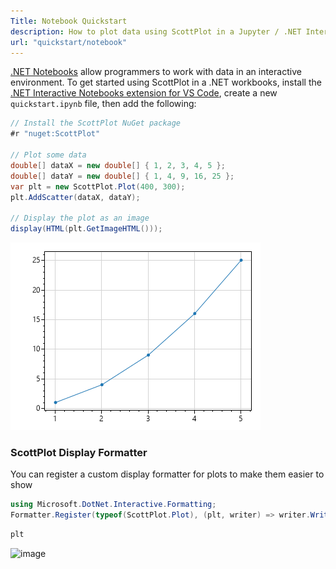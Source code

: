 ```yaml
---
Title: Notebook Quickstart
description: How to plot data using ScottPlot in a Jupyter / .NET Interactive notebook
url: "quickstart/notebook"
---
```


[.NET Notebooks](https://github.com/dotnet/interactive) allow programmers to work with data in an interactive environment. To get started using ScottPlot in a .NET workbooks, install the [.NET Interactive Notebooks extension for VS Code](https://marketplace.visualstudio.com/items?itemName=ms-dotnettools.dotnet-interactive-vscode), create a new `quickstart.ipynb` file, then add the following:


```cs
// Install the ScottPlot NuGet package
#r "nuget:ScottPlot"

// Plot some data
double[] dataX = new double[] { 1, 2, 3, 4, 5 };
double[] dataY = new double[] { 1, 4, 9, 16, 25 };
var plt = new ScottPlot.Plot(400, 300);
plt.AddScatter(dataX, dataY);

// Display the plot as an image
display(HTML(plt.GetImageHTML()));
```

![](../console/scottplot-quickstart-console.png)

### ScottPlot Display Formatter

You can register a custom display formatter for plots to make them easier to show

```cs
using Microsoft.DotNet.Interactive.Formatting;
Formatter.Register(typeof(ScottPlot.Plot), (plt, writer) => writer.Write(((ScottPlot.Plot)plt).GetImageHTML()), HtmlFormatter.MimeType);
```

```cs
plt
```

![image](https://user-images.githubusercontent.com/4165489/166234119-f3b802f9-a810-46fd-b95b-3739dcd36341.png)
